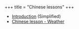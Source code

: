 +++
title = "Chinese lessons"
+++

  - [Introduction](/zh/%E7%AE%80%E4%BB%8B) (Simplified)
  - [Chinese lesson - Weather](/en/Chinese_lesson_-_Weather)
